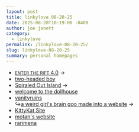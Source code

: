```yaml
---
layout: post
title: 𝚕𝚒𝚗𝚔𝚢𝚕𝚘𝚟𝚎 𝟶𝟾-𝟸𝟶-𝟸𝟻
date: 2025-08-20T10:19:00 -0400
author: joe jenett
category:
  - linkylove
permalink: /linkylove-08-20-25/
slug: linkylove-08-20-25
summary: personal homepages
---
```

<ul class="linkylove">
	<li><a title="Juette" href="https://therift.vip/"><small>ENTER THE RIFT</small> 4.0</a> <span title="led to link shown below">&#8594;</span></li>
	<li><a title="Lore" href="https://overthesea.neocities.org/">two-headed boy</a></li>
	<li><a title="Dildew" href="https://spiraledout.neocities.org/">Spiraled Out Island</a> <span title="led to link shown below">&#8594;</span></li>
	<li><a title="karla" href="https://miserabledolly.net/">welcome to the dollhouse</a></li>
	<li><a title="rei" href="https://vanityruins.neocities.org/">vanityruins</a><br>&#8618;<a href="https://kittyvomit.nekoweb.org/">a weird girl's brain goo made into a website</a> <span title="led to link shown below">&#8594;</span></li>
	<li><a title="Katie" href="https://kittykat.nekoweb.org/">KittyKat Site</a></li>
	<li><a title="motan" href="https://motan.works/">motan's website</a></li>
	<li><a href="https://rarimena.neocities.org/">rarimena</a></li>
</ul>
<a href="https://brid.gy/publish/mastodon"></a>